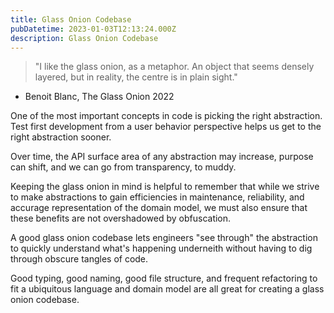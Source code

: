 ```yaml
---
title: Glass Onion Codebase
pubDatetime: 2023-01-03T12:13:24.000Z
description: Glass Onion Codebase
---
```


> "I like the glass onion, as a metaphor. An object that seems densely layered, but in reality, the centre is in plain sight."

- Benoit Blanc, The Glass Onion 2022

One of the most important concepts in code is picking the right abstraction.
Test first development from a user behavior perspective helps us get to the
right abstraction sooner.

Over time, the API surface area of any abstraction may increase, purpose can
shift, and we can go from transparency, to muddy.

Keeping the glass onion in mind is helpful to remember that while we strive to
make abstractions to gain efficiencies in maintenance, reliability, and accurage
representation of the domain model, we must also ensure that these benefits are
not overshadowed by obfuscation.

A good glass onion codebase lets engineers "see through" the abstraction to
quickly understand what's happening underneith without having to dig through
obscure tangles of code.

Good typing, good naming, good file structure, and frequent refactoring to fit a
ubiquitous language and domain model are all great for creating a glass onion
codebase.
